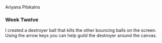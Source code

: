 Ariyana Pilskalns

### Week Twelve

I created a destroyer ball that kills the other bouncing balls on the screen.
 Using the arrow keys you can help guild the destroyer around the canvas. 
